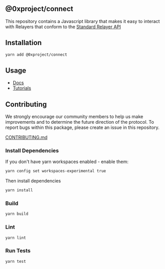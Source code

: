 @0xproject/connect
------

This repository contains a Javascript library that makes it easy to interact with Relayers that conform to the [Standard Relayer API](https://github.com/0xProject/standard-relayer-api)

## Installation

```bash
yarn add @0xproject/connect
```

## Usage

* [Docs](https://0xproject.com/docs/connect)
* [Tutorials](https://0xproject.com/wiki#connect)

## Contributing

We strongly encourage our community members to help us make improvements and to determine the future direction of the protocol. To report bugs within this package, please create an issue in this repository. 

[CONTRIBUTING.md](../../CONTRIBUTING.md)

### Install Dependencies

If you don't have yarn workspaces enabled - enable them:
```bash
yarn config set workspaces-experimental true
```

Then install dependencies
```bash
yarn install
```

### Build

```bash
yarn build
```

### Lint

```bash
yarn lint
```

### Run Tests

```bash
yarn test
```
